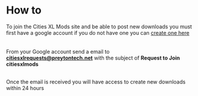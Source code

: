 # How to #

To join the Cities XL Mods site and be able to post new downloads you must first have a google account if you do not have one you can [create one here](https://www.google.com/accounts/NewAccount?continue=http://code.google.com/p/citiesxlmods/&followup=http://code.google.com/p/citiesxlmods/&service=code&ltmpl=phosting)
<br><br><br>
From your Google account send a email to <b>citiesxlrequests@preytontech.net</b> with the subject of <b>Request to Join citiesxlmods</b>

<br>
Once the email is received you will have access to create new downloads within 24 hours<br>
<br>
<br>
<br>
<br>
<br>
<br>
<br>
<br>
<br>
<br>
<br>
<br>
<br>
<br>
<br>
<br>
